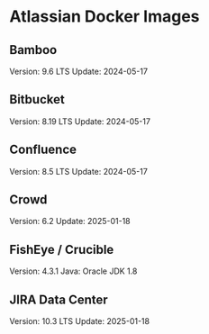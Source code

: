 # Atlassian Docker Images

## Bamboo

Version: 9.6 LTS
Update: 2024-05-17

## Bitbucket

Version: 8.19 LTS
Update: 2024-05-17

## Confluence

Version: 8.5 LTS
Update: 2024-05-17

## Crowd

Version: 6.2
Update: 2025-01-18

## FishEye / Crucible

Version: 4.3.1
Java: Oracle JDK 1.8

## JIRA Data Center

Version: 10.3 LTS
Update: 2025-01-18

